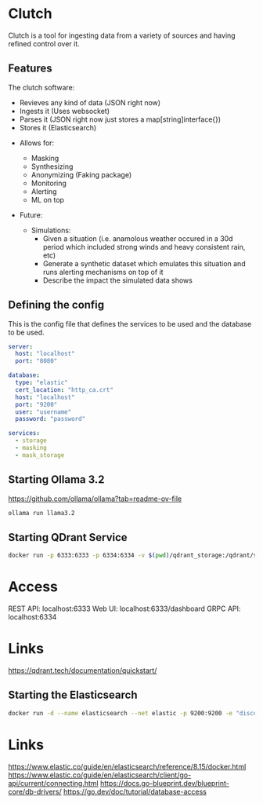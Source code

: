 # Clutch

Clutch is a tool for ingesting data from a variety of sources and having refined control over it.

## Features

The clutch software:
- Revieves any kind of data (JSON right now)
- Ingests it (Uses websocket)
- Parses it (JSON right now just stores a map[string]interface{})
- Stores it (Elasticsearch)
<!-- - Correlates it -->
<!-- - Visualizes it -->
- Allows for:
    - Masking
    - Synthesizing
    - Anonymizing (Faking package)
    - Monitoring
    - Alerting
    - ML on top

- Future:
    - Simulations:
        - Given a situation (i.e. anamolous weather occured in a 30d period which included strong winds and heavy consistent rain, etc)
        - Generate a synthetic dataset which emulates this situation and runs alerting mechanisms on top of it
        - Describe the impact the simulated data shows

## Defining the config

This is the config file that defines the services to be used and the database to be used.

```yaml
server:
  host: "localhost"
  port: "8080"

database:
  type: "elastic"
  cert_location: "http_ca.crt"
  host: "localhost"
  port: "9200"
  user: "username"
  password: "password"

services:
  - storage
  - masking
  - mask_storage

```

## Starting Ollama 3.2

https://github.com/ollama/ollama?tab=readme-ov-file

```bash 
ollama run llama3.2
```

## Starting QDrant Service

```bash
docker run -p 6333:6333 -p 6334:6334 -v $(pwd)/qdrant_storage:/qdrant/storage:z qdrant/qdrant
```

# Access
REST API: localhost:6333
Web UI: localhost:6333/dashboard
GRPC API: localhost:6334


# Links
https://qdrant.tech/documentation/quickstart/

## Starting the Elasticsearch
```bash
docker run -d --name elasticsearch --net elastic -p 9200:9200 -e "discovery.type=single-node" elasticsearch:8.9.0
```

# Links
https://www.elastic.co/guide/en/elasticsearch/reference/8.15/docker.html
https://www.elastic.co/guide/en/elasticsearch/client/go-api/current/connecting.html
https://docs.go-blueprint.dev/blueprint-core/db-drivers/
https://go.dev/doc/tutorial/database-access
